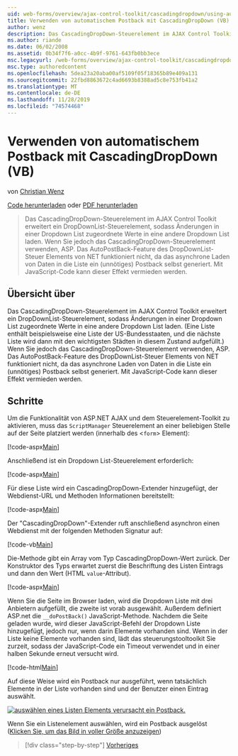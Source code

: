 ```yaml
---
uid: web-forms/overview/ajax-control-toolkit/cascadingdropdown/using-auto-postback-with-cascadingdropdown-vb
title: Verwenden von automatischem Postback mit CascadingDropDown (VB) | Microsoft-Dokumentation
author: wenz
description: Das CascadingDropDown-Steuerelement im AJAX Control Toolkit erweitert ein DropDownList-Steuerelement, sodass Änderungen in einer DropDownList zugeordnete Werte in Anoth laden...
ms.author: riande
ms.date: 06/02/2008
ms.assetid: 0b34f7f6-a0cc-4b9f-9761-643fb0bb3ece
msc.legacyurl: /web-forms/overview/ajax-control-toolkit/cascadingdropdown/using-auto-postback-with-cascadingdropdown-vb
msc.type: authoredcontent
ms.openlocfilehash: 5dea23a20aba00af5109f05f18365b89e409a131
ms.sourcegitcommit: 22fbd8863672c4ad6693b8388ad5c8e753fb41a2
ms.translationtype: MT
ms.contentlocale: de-DE
ms.lasthandoff: 11/28/2019
ms.locfileid: "74574468"
---
```

# <a name="using-auto-postback-with-cascadingdropdown-vb"></a>Verwenden von automatischem Postback mit CascadingDropDown (VB)

von [Christian Wenz](https://github.com/wenz)

[Code herunterladen](https://download.microsoft.com/download/9/0/7/907760b1-2c60-4f81-aeb6-ca416a573b0d/cascadingdropdown3.vb.zip) oder [PDF herunterladen](https://download.microsoft.com/download/2/d/c/2dc10e34-6983-41d4-9c08-f78f5387d32b/cascadingdropdown3VB.pdf)

> Das CascadingDropDown-Steuerelement im AJAX Control Toolkit erweitert ein DropDownList-Steuerelement, sodass Änderungen in einer Dropdown List zugeordnete Werte in eine andere Dropdown List laden. Wenn Sie jedoch das CascadingDropDown-Steuerelement verwenden, ASP. Das AutoPostBack-Feature des DropDownList-Steuer Elements von NET funktioniert nicht, da das asynchrone Laden von Daten in die Liste ein (unnötiges) Postback selbst generiert. Mit JavaScript-Code kann dieser Effekt vermieden werden.

## <a name="overview"></a>Übersicht über

Das CascadingDropDown-Steuerelement im AJAX Control Toolkit erweitert ein DropDownList-Steuerelement, sodass Änderungen in einer Dropdown List zugeordnete Werte in eine andere Dropdown List laden. (Eine Liste enthält beispielsweise eine Liste der US-Bundesstaaten, und die nächste Liste wird dann mit den wichtigsten Städten in diesem Zustand aufgefüllt.) Wenn Sie jedoch das CascadingDropDown-Steuerelement verwenden, ASP. Das AutoPostBack-Feature des DropDownList-Steuer Elements von NET funktioniert nicht, da das asynchrone Laden von Daten in die Liste ein (unnötiges) Postback selbst generiert. Mit JavaScript-Code kann dieser Effekt vermieden werden.

## <a name="steps"></a>Schritte

Um die Funktionalität von ASP.NET AJAX und dem Steuerelement-Toolkit zu aktivieren, muss das `ScriptManager` Steuerelement an einer beliebigen Stelle auf der Seite platziert werden (innerhalb des &lt;`form`&gt; Element):

[!code-aspx[Main](using-auto-postback-with-cascadingdropdown-vb/samples/sample1.aspx)]

Anschließend ist ein Dropdown List-Steuerelement erforderlich:

[!code-aspx[Main](using-auto-postback-with-cascadingdropdown-vb/samples/sample2.aspx)]

Für diese Liste wird ein CascadingDropDown-Extender hinzugefügt, der Webdienst-URL und Methoden Informationen bereitstellt:

[!code-aspx[Main](using-auto-postback-with-cascadingdropdown-vb/samples/sample3.aspx)]

Der "CascadingDropDown"-Extender ruft anschließend asynchron einen Webdienst mit der folgenden Methoden Signatur auf:

[!code-vb[Main](using-auto-postback-with-cascadingdropdown-vb/samples/sample4.vb)]

Die-Methode gibt ein Array vom Typ CascadingDropDown-Wert zurück. Der Konstruktor des Typs erwartet zuerst die Beschriftung des Listen Eintrags und dann den Wert (HTML `value`-Attribut).

[!code-aspx[Main](using-auto-postback-with-cascadingdropdown-vb/samples/sample5.aspx)]

Wenn Sie die Seite im Browser laden, wird die Dropdown Liste mit drei Anbietern aufgefüllt, die zweite ist vorab ausgewählt. Außerdem definiert ASP.net die `__doPostBack()` JavaScript-Methode. Nachdem die Seite geladen wurde, wird dieser JavaScript-Befehl der Dropdown Liste hinzugefügt, jedoch nur, wenn darin Elemente vorhanden sind. Wenn in der Liste keine Elemente vorhanden sind, lädt das steuerungstooltoolkit Sie zurzeit, sodass der JavaScript-Code ein Timeout verwendet und in einer halben Sekunde erneut versucht wird.

[!code-html[Main](using-auto-postback-with-cascadingdropdown-vb/samples/sample6.html)]

Auf diese Weise wird ein Postback nur ausgeführt, wenn tatsächlich Elemente in der Liste vorhanden sind und der Benutzer einen Eintrag auswählt.

[![auswählen eines Listen Elements verursacht ein Postback.](using-auto-postback-with-cascadingdropdown-vb/_static/image2.png)](using-auto-postback-with-cascadingdropdown-vb/_static/image1.png)

Wenn Sie ein Listenelement auswählen, wird ein Postback ausgelöst ([Klicken Sie, um das Bild in voller Größe anzuzeigen](using-auto-postback-with-cascadingdropdown-vb/_static/image3.png))

> [!div class="step-by-step"]
> [Vorheriges](presetting-list-entries-with-cascadingdropdown-vb.md)
